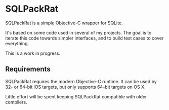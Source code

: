 # SQLPackRat

SQLPackRat is a simple Objective-C wrapper for SQLite.

It's based on some code used in several of my projects. The goal is to iterate this code towards simpler interfaces, and to build test cases to cover everything.

This is a work in progress.

## Requirements

SQLPackRat requires the modern Objective-C runtime. It can be used by 32- or 64-bit iOS targets, but only supports 64-bit targets on OS X.

Little effort will be spent keeping SQLPackRat compatible with older compilers.
